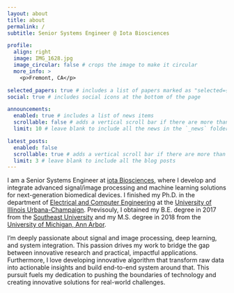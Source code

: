 ```yaml
---
layout: about
title: about
permalink: /
subtitle: Senior Systems Engineer @ Iota Biosciences

profile:
  align: right
  image: IMG_1628.jpg
  image_circular: false # crops the image to make it circular
  more_info: >
    <p>Fremont, CA</p>

selected_papers: true # includes a list of papers marked as "selected={true}"
social: true # includes social icons at the bottom of the page

announcements:
  enabled: true # includes a list of news items
  scrollable: false # adds a vertical scroll bar if there are more than 3 news items
  limit: 10 # leave blank to include all the news in the `_news` folder

latest_posts:
  enabled: false
  scrollable: true # adds a vertical scroll bar if there are more than 3 new posts items
  limit: 3 # leave blank to include all the blog posts
---
```

I am a Senior Systems Engineer at [iota Biosciences](https://iota.bio), where I develop and integrate advanced signal/image processing and machine learning solutions for next-generation biomedical devices. I finished my Ph.D. in the department of [Electrical and Computer Engineering](https://ece.illinois.edu) at the [University of Illinois Urbana-Champaign](https://illinois.edu). Previsouly, I obtained my B.E. degree in 2017 from the [Southeast University](https://www.seu.edu.cn/english/) and my M.S. degree in 2018 from the [University of Michigan, Ann Arbor](https://umich.edu).

I’m deeply passionate about signal and image processing, deep learning, and system integration. This passion drives my work to bridge the gap between innovative research and practical, impactful applications. Furthermore, I love developing innovative algorithm that transform raw data into actionable insights and build end-to-end system around that. This pursuit fuels my dedication to pushing the boundaries of technology and creating innovative solutions for real-world challenges. 
